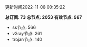更新时间2022-11-08 00:35:22

**总订阅: 73**
**总节点: 2053**
**有效节点: 967**
- ss节点: 566
- v2ray节点: 261
- trojan节点: 140
